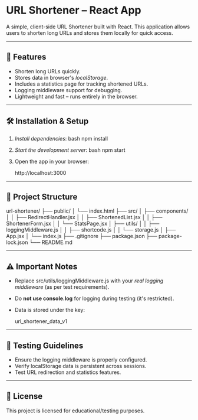 # URL Shortener – React App

A simple, client-side URL Shortener built with React. This application allows users to shorten long URLs and stores them locally for quick access.

---

## 🚀 Features

- Shorten long URLs quickly.
- Stores data in browser's *localStorage*.
- Includes a statistics page for tracking shortened URLs.
- Logging middleware support for debugging.
- Lightweight and fast – runs entirely in the browser.

---

## 🛠 Installation & Setup

1. *Install dependencies*:
   bash
   npm install
   

2. *Start the development server*:
   bash
   npm start
   

3. Open the app in your browser:
   
   http://localhost:3000
   

---

## 📂 Project Structure


url-shortener/
├── public/
│   └── index.html
├── src/
│   ├── components/
│   │   ├── RedirectHandler.jsx
│   │   ├── ShortenedList.jsx
│   │   ├── ShortenerForm.jsx
│   │   └── StatsPage.jsx
│   ├── utils/
│   │   ├── loggingMiddleware.js
│   │   ├── shortcode.js
│   │   └── storage.js
│   ├── App.jsx
│   └── index.js
├── .gitignore
├── package.json
├── package-lock.json
└── README.md


---

## ⚠ Important Notes

- Replace src/utils/loggingMiddleware.js with your *real logging middleware* (as per test requirements).
- Do **not use console.log** for logging during testing (it's restricted).
- Data is stored under the key:
  
  url_shortener_data_v1
  

---

## 🧪 Testing Guidelines

- Ensure the logging middleware is properly configured.
- Verify localStorage data is persistent across sessions.
- Test URL redirection and statistics features.

---

## 📝 License

This project is licensed for educational/testing purposes.
